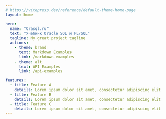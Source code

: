 ```yaml
---
# https://vitepress.dev/reference/default-theme-home-page
layout: home

hero:
  name: "Orasql.ru"
  text: "Учебник Oracle SQL и PL/SQL"
  tagline: My great project tagline
  actions:
    - theme: brand
      text: Markdown Examples
      link: /markdown-examples
    - theme: alt
      text: API Examples
      link: /api-examples

features:
  - title: Feature A
    details: Lorem ipsum dolor sit amet, consectetur adipiscing elit
  - title: Feature B
    details: Lorem ipsum dolor sit amet, consectetur adipiscing elit
  - title: Feature C
    details: Lorem ipsum dolor sit amet, consectetur adipiscing elit
---
```


